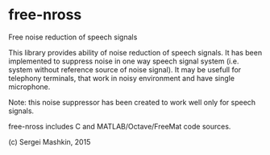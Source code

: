 # free-nross
Free noise reduction of speech signals

This library provides ability of noise reduction of speech signals.
It has been implemented to suppress noise in one way speech signal
system (i.e. system without reference source of noise signal). It 
may be usefull for telephony terminals, that work in noisy
environment and have single microphone.

Note: this noise suppressor has been created to work well only for
speech signals.

free-nross includes C and MATLAB/Octave/FreeMat code sources.

(c) Sergei Mashkin, 2015
